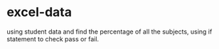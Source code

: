 # excel-data
using student data and find the percentage of all the subjects, using if statement to check pass or fail.
